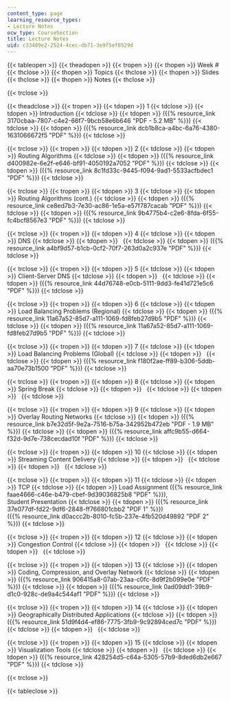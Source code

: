 ```yaml
---
content_type: page
learning_resource_types:
- Lecture Notes
ocw_type: CourseSection
title: Lecture Notes
uid: c33489e2-2524-4cec-db71-3e9f5ef8529d
---
```


{{< tableopen >}}
{{< theadopen >}}
{{< tropen >}}
{{< thopen >}}
Week #
{{< thclose >}}
{{< thopen >}}
Topics
{{< thclose >}}
{{< thopen >}}
Slides
{{< thclose >}}
{{< thopen >}}
Notes
{{< thclose >}}

{{< trclose >}}

{{< theadclose >}}
{{< tropen >}}
{{< tdopen >}}
1
{{< tdclose >}}
{{< tdopen >}}
Introduction
{{< tdclose >}}
{{< tdopen >}}
({{% resource_link 3170cbaa-7807-c4e2-66f7-9bcb58e6b646 "PDF - 5.2 MB" %}})
{{< tdclose >}}
{{< tdopen >}}
({{% resource_link dcb1b8ca-a4bc-6a76-4380-1631066672f5 "PDF" %}})
{{< tdclose >}}

{{< trclose >}}
{{< tropen >}}
{{< tdopen >}}
2
{{< tdclose >}}
{{< tdopen >}}
Routing Algorithms
{{< tdclose >}}
{{< tdopen >}}
({{% resource_link d400982e-6e2f-e646-bf91-4050192a7052 "PDF" %}})
{{< tdclose >}}
{{< tdopen >}}
({{% resource_link 8c1fd33c-9445-f094-9ad1-5533acfbdec1 "PDF" %}})
{{< tdclose >}}

{{< trclose >}}
{{< tropen >}}
{{< tdopen >}}
3
{{< tdclose >}}
{{< tdopen >}}
Routing Algorithms (cont.)
{{< tdclose >}}
{{< tdopen >}}
({{% resource_link ce8ed7b3-7e30-ac86-1e5a-e57f787cacab "PDF" %}})
{{< tdclose >}}
{{< tdopen >}}
({{% resource_link 9b4775b4-c2e6-8fda-6f55-fc4bcf8567e3 "PDF" %}})
{{< tdclose >}}

{{< trclose >}}
{{< tropen >}}
{{< tdopen >}}
4
{{< tdclose >}}
{{< tdopen >}}
DNS
{{< tdclose >}}
{{< tdopen >}}
 
{{< tdclose >}}
{{< tdopen >}}
({{% resource_link a4bf9d57-b1cb-0cf2-70f7-263d0a2c937e "PDF" %}})
{{< tdclose >}}

{{< trclose >}}
{{< tropen >}}
{{< tdopen >}}
5
{{< tdclose >}}
{{< tdopen >}}
Client-Server DNS
{{< tdclose >}}
{{< tdopen >}}
 
{{< tdclose >}}
{{< tdopen >}}
({{% resource_link 44d76748-e0cb-5111-9dd3-fe41d721e5c6 "PDF" %}})
{{< tdclose >}}

{{< trclose >}}
{{< tropen >}}
{{< tdopen >}}
6
{{< tdclose >}}
{{< tdopen >}}
Load Balancing Problems (Regional)
{{< tdclose >}}
{{< tdopen >}}
({{% resource_link 11a67a52-85d7-a111-1069-fd8feb27d9b5 "PDF" %}})
{{< tdclose >}}
{{< tdopen >}}
({{% resource_link 11a67a52-85d7-a111-1069-fd8feb27d9b5 "PDF" %}})
{{< tdclose >}}

{{< trclose >}}
{{< tropen >}}
{{< tdopen >}}
7
{{< tdclose >}}
{{< tdopen >}}
Load Balancing Problems (Global)
{{< tdclose >}}
{{< tdopen >}}
 
{{< tdclose >}}
{{< tdopen >}}
({{% resource_link f180f2ae-ff89-b306-5ddb-aa70e73b1500 "PDF" %}})
{{< tdclose >}}

{{< trclose >}}
{{< tropen >}}
{{< tdopen >}}
8
{{< tdclose >}}
{{< tdopen >}}
Spring Break
{{< tdclose >}}
{{< tdopen >}}
 
{{< tdclose >}}
{{< tdopen >}}
 
{{< tdclose >}}

{{< trclose >}}
{{< tropen >}}
{{< tdopen >}}
9
{{< tdclose >}}
{{< tdopen >}}
Overlay Routing Networks
{{< tdclose >}}
{{< tdopen >}}
({{% resource_link b7e32d5f-9e2a-7516-b75a-342952b472eb "PDF - 1.9 MB" %}})
{{< tdclose >}}
{{< tdopen >}}
({{% resource_link affc9b55-d664-f32d-9d7e-738cecdad10f "PDF" %}})
{{< tdclose >}}

{{< trclose >}}
{{< tropen >}}
{{< tdopen >}}
10
{{< tdclose >}}
{{< tdopen >}}
Streaming Content Delivery
{{< tdclose >}}
{{< tdopen >}}
 
{{< tdclose >}}
{{< tdopen >}}
 
{{< tdclose >}}

{{< trclose >}}
{{< tropen >}}
{{< tdopen >}}
11
{{< tdclose >}}
{{< tdopen >}}
TCP
{{< tdclose >}}
{{< tdopen >}}
Load Assignment ({{% resource_link faae4666-c46e-b479-cbef-9d39036825b8 "PDF" %}}),  
Student Presentation
{{< tdclose >}}
{{< tdopen >}}
({{% resource_link 37e077df-fd22-9df6-2848-ff766801cbb2 "PDF 1" %}})  
({{% resource_link d0accc2b-8010-fc5b-237e-4fb520d49892 "PDF 2" %}})
{{< tdclose >}}

{{< trclose >}}
{{< tropen >}}
{{< tdopen >}}
12
{{< tdclose >}}
{{< tdopen >}}
Congestion Control
{{< tdclose >}}
{{< tdopen >}}
 
{{< tdclose >}}
{{< tdopen >}}
 
{{< tdclose >}}

{{< trclose >}}
{{< tropen >}}
{{< tdopen >}}
13
{{< tdclose >}}
{{< tdopen >}}
Coding, Compression, and Overlay Network
{{< tdclose >}}
{{< tdopen >}}
({{% resource_link 906415a8-07ab-23aa-c0fc-8d9f2b099e0e "PDF" %}})
{{< tdclose >}}
{{< tdopen >}}
({{% resource_link 0ad09dd1-39b9-d1c0-928c-de9a4c544af1 "PDF" %}})
{{< tdclose >}}

{{< trclose >}}
{{< tropen >}}
{{< tdopen >}}
14
{{< tdclose >}}
{{< tdopen >}}
Geographically Distributed Applications
{{< tdclose >}}
{{< tdopen >}}
({{% resource_link 51d9f4d4-ef86-7775-3fb9-9c92894ced7c "PDF" %}})
{{< tdclose >}}
{{< tdopen >}}
 
{{< tdclose >}}

{{< trclose >}}
{{< tropen >}}
{{< tdopen >}}
15
{{< tdclose >}}
{{< tdopen >}}
Visualization Tools
{{< tdclose >}}
{{< tdopen >}}
 
{{< tdclose >}}
{{< tdopen >}}
({{% resource_link 428254d5-c64a-5305-57b9-8ded6db2e667 "PDF" %}})
{{< tdclose >}}

{{< trclose >}}

{{< tableclose >}}